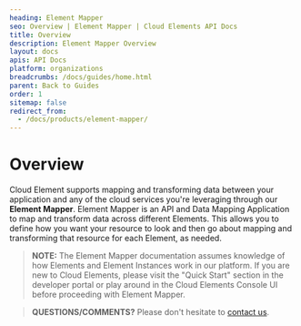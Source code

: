 ```yaml
---
heading: Element Mapper
seo: Overview | Element Mapper | Cloud Elements API Docs
title: Overview
description: Element Mapper Overview
layout: docs
apis: API Docs
platform: organizations
breadcrumbs: /docs/guides/home.html
parent: Back to Guides
order: 1
sitemap: false
redirect_from:
  - /docs/products/element-mapper/
---
```


# Overview

Cloud Element supports mapping and transforming data between your application and any of the cloud services you're leveraging through our **Element Mapper**.  Element Mapper is an API and Data Mapping Application to map and transform data across different Elements. This allows you to define how you want your resource to look and then go about mapping and transforming that resource for each Element, as needed.

> **NOTE:** The Element Mapper documentation assumes knowledge of how Elements and Element Instances work in our platform.  If you are new to Cloud Elements, please visit the "Quick Start" section in the developer portal or play around in the Cloud Elements Console UI before proceeding with Element Mapper.

> **QUESTIONS/COMMENTS?** Please don't hesitate to [contact us](mailto:support@cloud-elements.com).
